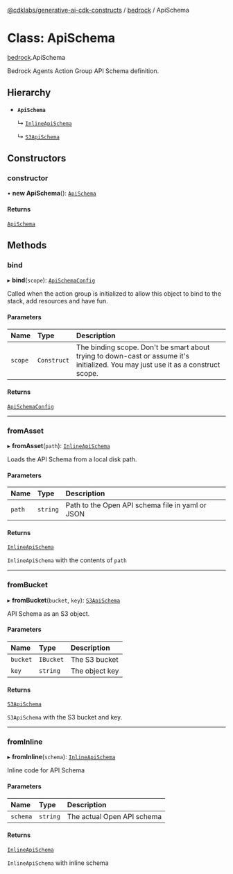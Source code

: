 [@cdklabs/generative-ai-cdk-constructs](/docs/api) / [bedrock](/docs/api/modules/bedrock.md) / ApiSchema

# Class: ApiSchema

[bedrock](/docs/api/modules/bedrock.md).ApiSchema

Bedrock Agents Action Group API Schema definition.

## Hierarchy

- **`ApiSchema`**

  ↳ [`InlineApiSchema`](bedrock.InlineApiSchema.md)

  ↳ [`S3ApiSchema`](bedrock.S3ApiSchema.md)

## Constructors

### constructor

• **new ApiSchema**(): [`ApiSchema`](bedrock.ApiSchema.md)

#### Returns

[`ApiSchema`](bedrock.ApiSchema.md)

## Methods

### bind

▸ **bind**(`scope`): [`ApiSchemaConfig`](/docs/api/interfaces/bedrock.ApiSchemaConfig.md)

Called when the action group is initialized to allow this object to bind
to the stack, add resources and have fun.

#### Parameters

| Name | Type | Description |
| :------ | :------ | :------ |
| `scope` | `Construct` | The binding scope. Don't be smart about trying to down-cast or assume it's initialized. You may just use it as a construct scope. |

#### Returns

[`ApiSchemaConfig`](/docs/api/interfaces/bedrock.ApiSchemaConfig.md)

___

### fromAsset

▸ **fromAsset**(`path`): [`InlineApiSchema`](bedrock.InlineApiSchema.md)

Loads the API Schema from a local disk path.

#### Parameters

| Name | Type | Description |
| :------ | :------ | :------ |
| `path` | `string` | Path to the Open API schema file in yaml or JSON |

#### Returns

[`InlineApiSchema`](bedrock.InlineApiSchema.md)

`InlineApiSchema` with the contents of `path`

___

### fromBucket

▸ **fromBucket**(`bucket`, `key`): [`S3ApiSchema`](bedrock.S3ApiSchema.md)

API Schema as an S3 object.

#### Parameters

| Name | Type | Description |
| :------ | :------ | :------ |
| `bucket` | `IBucket` | The S3 bucket |
| `key` | `string` | The object key |

#### Returns

[`S3ApiSchema`](bedrock.S3ApiSchema.md)

`S3ApiSchema` with the S3 bucket and key.

___

### fromInline

▸ **fromInline**(`schema`): [`InlineApiSchema`](bedrock.InlineApiSchema.md)

Inline code for API Schema

#### Parameters

| Name | Type | Description |
| :------ | :------ | :------ |
| `schema` | `string` | The actual Open API schema |

#### Returns

[`InlineApiSchema`](bedrock.InlineApiSchema.md)

`InlineApiSchema` with inline schema
